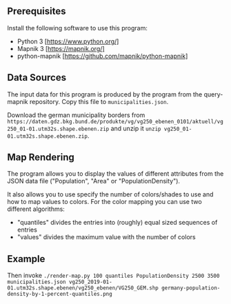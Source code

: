 ## Prerequisites

Install the following software to use this program:
- Python 3 [https://www.python.org/]
- Mapnik 3 [https://mapnik.org/]
- python-mapnik [https://github.com/mapnik/python-mapnik]

## Data Sources

The input data for this program is produced by the program from
the query-mapnik repository. Copy this file to `municipalities.json`.

Download the german municipality borders from
`https://daten.gdz.bkg.bund.de/produkte/vg/vg250_ebenen_0101/aktuell/vg250_01-01.utm32s.shape.ebenen.zip` and unzip it `unzip vg250_01-01.utm32s.shape.ebenen.zip`.

## Map Rendering

The program allows you to display the values of different attributes from
the JSON data file ("Population", "Area" or "PopulationDensity").

It also allows you to use specify the number of colors/shades to use and
how to map values to colors. For the color mapping you can use two
different algorithms:
- "quantiles" divides the entries into (roughly) equal sized sequences of entries
- "values" divides the maximum value with the number of colors

## Example

Then invoke 
`./render-map.py 100 quantiles PopulationDensity 2500 3500 municipalities.json vg250_2019-01-01.utm32s.shape.ebenen/vg250_ebenen/VG250_GEM.shp germany-population-density-by-1-percent-quantiles.png`
